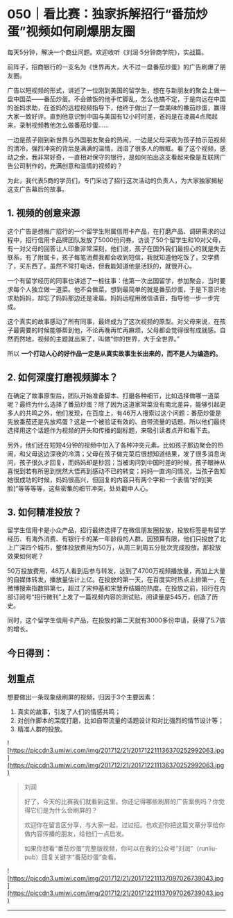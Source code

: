 # 050｜看比赛：独家拆解招行“番茄炒蛋”视频如何刷爆朋友圈

每天5分钟，解决一个商业问题。欢迎收听《刘润·5分钟商学院》，实战篇。

前阵子，招商银行的一支名为《世界再大，大不过一盘番茄炒蛋》的广告刷爆了朋友圈。

广告以短视频的形式，讲述了一位刚到美国的留学生，想在与新朋友的聚会上做一盘中国菜——番茄炒蛋。不会做饭的他手忙脚乱，怎么也搞不定，于是向远在中国的爸妈求助，在爸妈的远程视频指导下，他终于做出了一盘美味的番茄炒蛋，赢得大家一致好评。直到他意识到中国与美国有12小时时差，爸妈是在凌晨4点爬起来，录制视频教他怎么做番茄炒蛋……

一边是孩子刚到新世界与外国朋友聚会的热闹，一边是父母深夜为孩子拍示范视频的清冷，强烈冲突的背后是满满的温情，润湿了很多人的眼眶。看了这个视频，感动之余，我非常好奇，一直相对保守的银行，是如何拍出这支看起来像是互联网广告公司制作的，充满创意和温情的视频的？

为此，我代表5商的学员们，专门采访了招行这次活动的负责人，为大家独家揭秘这支广告幕后的故事。

## 1. 视频的创意来源

这个广告是想推广招行的一个留学生附属信用卡产品，在打磨产品、调研需求的过程中，招行信用卡品牌团队发放了5000份问券，访谈了50个留学生和10对父母，有一对父母的回答让人印象非常深刻，他们说，孩子在国外我们最担心的就是失去联系，有了附属卡，孩子每笔消费我都会收到短信，我就知道他吃饭了，交学费了，买东西了。虽然不常打电话，但我能知道他是活跃的，就很开心。

一个有留学经历的同事也讲述了一桩往事：他第一次出国留学，参加聚会，当时要求每个人独立做一道菜。他不会做菜，想到最简单的就是番茄炒蛋，于是下意识地求助妈妈，却忘了妈妈那边还是凌晨。妈妈远程用微信语音，指导他一步一步完成。

这个真实的故事感动了所有同事，最终成为了这次视频的原型。对父母来说，在孩子最需要的时候能够帮到他，不论再晚再忙再麻烦，父母都会觉得很有成就感。自然而然地，视频的主题就出来了，叫做“你的世界，大于全世界。”

所以 **一个打动人心的好作品一定是从真实故事生长出来的，而不是人为编造的。**

## 2. 如何深度打磨视频脚本？

在确定了故事原型后，团队开始准备脚本、打磨各种细节，比如选择做哪一道菜呢？最终为什么选择了番茄炒蛋？除了因为这道家常菜没有南北差异，能够引起更多人的共鸣之外，他们发现，在百度上，有46万人搜索过这个问题：番茄炒蛋是先放番茄还是先放鸡蛋？这是一个被验证有效的、自带流量的话题。所以他们最终选择用这个话题作为视频的开头和传播的副标题，来吸引读者点开和看下去。

另外，他们还在短短4分钟的视频中加入了各种冲突元素。比如孩子那边聚会的热闹，和父母这边深夜的冷清；父母在孩子做完菜后很想知道结果，发了很多消息询问，孩子很久才回复，而妈妈却是秒回；当被询问到中国时差的时候，孩子眼神从喜悦到若有所思到恍然大悟再到感动不已的转变；妈妈一直询问情况，当孩子告知她很成功的时候，妈妈很高兴，但回复的内容只有两个字和一个表情“好的[笑脸]”等等等等，这些密集的细节冲突，处处戳中人心。

## 3. 如何精准投放？

留学生信用卡是小众产品，招行最终选择了在微信朋友圈投放，投放标签是有留学经历、有海外消费、有银行卡的某一年龄段的人群。因预算有限，他们只投放了北上广深四个城市，整体投放费用为50万，从周三到周五分批次完成投放。那投放效果如何呢？

50万投放费用，48万人看到后参与转发，达到了4700万视频播放量，再加上大量的自媒体转发，播放量估计上亿。在投放的第一天，在百度实时热点上排第一，在微博搜索指数排第七，超过了宋仲基和宋慧乔结婚的热度。在投放之前，招行在内部订阅号“招行微刊”上发了一篇视频内容的测试贴，阅读量是545万，创造了历史。

同时，这个留学生信用卡产品，在投放的第二天就有3000多份申请，获得了5.7倍的增长。

## 今日得到：

## 划重点

想要做出一条现象级刷屏的视频，归因于3个主要因素：
1. 真实的故事，引发了人们的情感共鸣；
2. 对创作脚本的深度打磨，比如自带流量的话题设计和对比强烈的情节设计等；
3. 精准人群的投放。

![https://piccdn3.umiwi.com/img/201712/21/201712211136370252992063.jpg](https://piccdn3.umiwi.com/img/201712/21/201712211136370252992063.jpg)

> 刘润
> 
> 好了，今天的比赛我们就看到这里。你还记得哪些刷屏的广告案例吗？你觉得它们是为什么会刷屏的？
> 
> 欢迎你在留言区分享，与大家一起，过过招。也欢迎你把这篇文章分享给你做内容传播的朋友，给他们一点启发。
> 
> 如果你想看“番茄炒蛋”完整版视频，你可以在我的公众号“刘润”（runliu-pub）回复关键字“番茄炒蛋”查看。

![https://piccdn3.umiwi.com/img/201712/21/201712211137097026739043.jpg](https://piccdn3.umiwi.com/img/201712/21/201712211137097026739043.jpg)

---
